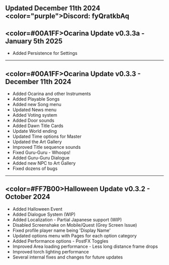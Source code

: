 Updated December 11th 2024
<color="purple">Discord: fyQratkbAq</color>
------------------------------------------------------------------------------------------
<color=#00A1FF>Ocarina Update</color>
v0.3.3a - January 5th 2025
------------------------------------------------------------------------------------------
* Added Persistence for Settings

------------------------------------------------------------------------------------------
<color=#00A1FF>Ocarina Update</color>
v0.3.3 - December 11th 2024
------------------------------------------------------------------------------------------
* Added Ocarina and other Instruments
* Added Playable Songs
* Added new Song menu
* Updated News menu
* Added Voting system
* Added Door sounds
* Added Dawn Title Cards
* Update World ending
* Updated Time options for Master
* Updated the Art Gallery
* Improved Title sequence sounds
* Fixed Guru-Guru - Whoops!
* Added Guru-Guru Dialogue
* Added new NPC to Art Gallery
* Fixed dozens of bugs

------------------------------------------------------------------------------------------
<color=#FF7B00>Halloween Update</color>
v0.3.2 - October 2024
------------------------------------------------------------------------------------------
* Added Halloween Event
* Added Dialogue System (WIP)
* Added Localization - Partial Japanese support (WIP)
* Disabled Screenshake on Mobile/Quest (Grey Screen Issue)
* Fixed profile player name being 'Display Name'
* Updated options menu with Pages for each option category
* Added Performance options - PostFX Toggles
* Improved Area loading performance - Less long distance frame drops
* Improved torch lighting performance
* Several internal fixes and changes for future updates

